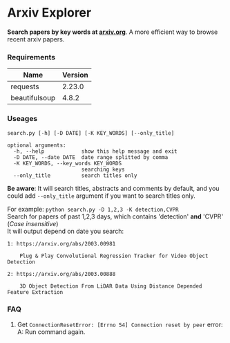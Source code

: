 # Arxiv Explorer
**Search papers by key words at [arxiv.org](https://arxiv.org/list/cs.CV/recent)**. A more efficient way to browse recent arxiv papers.  
### Requirements
| Name | Version |  
| --- | --- |
| requests | 2.23.0 |
| beautifulsoup | 4.8.2 |

### Useages
```
search.py [-h] [-D DATE] [-K KEY_WORDS] [--only_title]

optional arguments:
  -h, --help            show this help message and exit
  -D DATE, --date DATE  date range splitted by comma
  -K KEY_WORDS, --key_words KEY_WORDS
                        searching keys
  --only_title          search titles only
```
**Be aware**: It will search titles, abstracts and comments by default, and you could add `--only_title` argument if you want to search titles only.
    
For example: 
`python search.py -D 1,2,3 -K detection,CVPR`  
Search for papers of past 1,2,3 days, which contains 'detection' **and** 'CVPR' (*Case insensitive*)  
It will output depend on date you search:
```
1: https://arxiv.org/abs/2003.00981

    Plug & Play Convolutional Regression Tracker for Video Object Detection

2: https://arxiv.org/abs/2003.00888

    3D Object Detection From LiDAR Data Using Distance Depended Feature Extraction
```

### FAQ
1. Get `ConnectionResetError: [Errno 54] Connection reset by peer` error:
  A: Run command again.